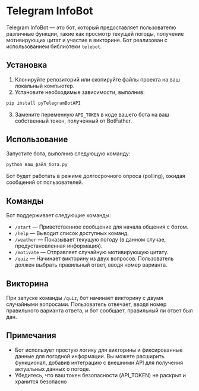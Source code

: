 # Telegram InfoBot

Telegram InfoBot — это бот, который предоставляет пользователю различные функции, такие как просмотр текущей погоды, получение мотивирующих цитат и участие в викторине. Бот реализован с использованием библиотеки `telebot`.

## Установка

1. Клонируйте репозиторий или скопируйте файлы проекта на ваш локальный компьютер.
2. Установите необходимые зависимости, выполнив:

```bash
pip install pyTelegramBotAPI
```

3. Замените переменную `API_TOKEN` в коде вашего бота на ваш собственный токен, полученный от BotFather.

## Использование

Запустите бота, выполнив следующую команду:

```bash
python ваш_файл_бота.py
```

Бот будет работать в режиме долгосрочного опроса (polling), ожидая сообщений от пользователей.

## Команды

Бот поддерживает следующие команды:

- `/start` — Приветственное сообщение для начала общения с ботом.
- `/help` — Выводит список доступных команд.
- `/weather` — Показывает текущую погоду (в данном случае, предустановленная информация).
- `/motivate` — Отправляет случайную мотивирующую цитату.
- `/quiz` — Начинает викторину из двух вопросов. Пользователь должен выбрать правильный ответ, вводя номер варианта.

## Викторина

При запуске команды `/quiz`, бот начинает викторину с двумя случайными вопросами. Пользователь отвечает, вводя номер правильного варианта ответа, и бот сообщает, правильный ли ответ был дан.

## Примечания

- Бот использует простую логику для викторины и фиксированные данные для погодной информации. Вы можете расширить функционал, добавив интеграцию с внешними API для получения актуальных данных о погоде.
- Убедитесь, что ваш токен безопасности (API_TOKEN) не раскрыт и хранится безопасно